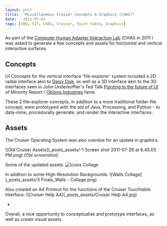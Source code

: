 ```yaml
---
layout: post
title:  "Miscellaneous Cruiser Concepts & Graphics (CHAI)"
date:   2011-07-01
tags: [SNV, SIT, CHAI, Cruiser, Touch Table, Graphics]
---
```


As part of the [Computer Human Adapter Interaction Lab]() (CHAI) in 2011 I was asked to generate a few concepts and assets for horizontal and vertical interactive surfaces.

## Concepts
UI Concepts for the vertical interface 'file-explorer' system included a 2D radial interface akin to [Daisy Disk](https://daisydiskapp.com/), as well as a 3D interface akin to the 3D interfaces seen in John Underkoffler's Ted Talk [Pointing to the future of UI](https://www.ted.com/talks/john_underkoffler_drive_3d_data_with_a_gesture?language=en) of Minority Report / [Oblong Industries](http://www.oblong.com/) fame.

These 2 file-explorer concepts, in addition to a more traditional folder-file concept, were prototyped with the aid of Java, Processing, and Python - to data-mine, procedurally generate, and render the interactive interfaces.

## Assets
The Cruiser Operating System was also overdue for an update in graphics.

![Old Cruiser Assets](_posts_assets/-1 Screen shot 2011-07-26 at 6.45.03 PM.png)
_(Old screenshot)_

Some of the updated assets:
![Icons Collage](_posts_assets/icons-collage.png)

In addition to some High-Resolution Backgrounds:
![Walls Collage](_posts_assets/3 Finals_Walls - Collage.png)


Also created an A4 Printout for the functions of the Cruiser Touchtable Interface:
![Cruiser Help A4](_posts_assets/Cruiser Help A4.jpg)

-

Overall, a nice opportunity to conceptualise and prototype interfaces, as well as create visual assets.
